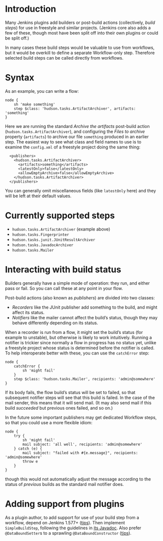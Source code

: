 # Introduction

Many Jenkins plugins add builders or post-build actions (collectively, _build steps_) for use in freestyle and similar projects.
(Jenkins core also adds a few of these, though most have been split off into their own plugins or could be split off.)

In many cases these build steps would be valuable to use from workflows, but it would be overkill to define a separate Workflow-only step.
Therefore selected build steps can be called directly from workflows.

# Syntax

As an example, you can write a flow:

```
node {
    sh 'make something'
    step $class: 'hudson.tasks.ArtifactArchiver', artifacts: 'something'
}
```

Here we are running the standard _Archive the artifacts_ post-build action (`hudson.tasks.ArtifactArchiver`),
and configuring the _Files to archive_ property (`artifacts`) to archive our file `something` produced in an earlier step.
The easiest way to see what class and field names to use is to examine the `config.xml` of a freestyle project doing the same thing:

```
  <publishers>
    <hudson.tasks.ArtifactArchiver>
      <artifacts>something</artifacts>
      <latestOnly>false</latestOnly>
      <allowEmptyArchive>false</allowEmptyArchive>
    </hudson.tasks.ArtifactArchiver>
  </publishers>
```

You can generally omit miscellaneous fields (like `latestOnly` here) and they will be left at their default values.

# Currently supported steps

* `hudson.tasks.ArtifactArchiver` (example above)
* `hudson.tasks.Fingerprinter`
* `hudson.tasks.junit.JUnitResultArchiver`
* `hudson.tasks.JavadocArchiver`
* `hudson.tasks.Mailer`

# Interacting with build status

Builders generally have a simple mode of operation: they run, and either pass or fail.
So you can call these at any point in your flow.

Post-build actions (also known as _publishers_) are divided into two classes:

* _Recorders_ like the JUnit publisher add something to the build, and might affect its status.
* _Notifiers_ like the mailer cannot affect the build’s status, though they may behave differently depending on its status.

When a recorder is run from a flow, it might set the build’s status (for example to unstable), but otherwise is likely to work intuitively.
Running a notifier is trickier since normally a flow in progress has no status yet, unlike a freestyle project whose status is determined before the notifier is called.
To help interoperate better with these, you can use the `catchError` step:

```
node {
    catchError {
        sh 'might fail'
    }
    step $class: 'hudson.tasks.Mailer', recipients: 'admin@somewhere'
}
```

If its body fails, the flow build’s status will be set to failed, so that subsequent notifier steps will see that this build is failed.
In the case of the mail sender, this means that it will send mail.
(It may also send mail if this build _succeeded_ but previous ones failed, and so on.)

In the future some important publishers may get dedicated Workflow steps, so that you could use a more flexible idiom:

```
node {
    try {
        sh 'might fail'
        mail subject: 'all well', recipients: 'admin@somewhere'
    } catch (e) {
        mail subject: "failed with #{e.message}", recipients: 'admin@somewhere'
        throw e
    }
}
```

though this would not automatically adjust the message according to the status of _previous_ builds as the standard mail notifier does.

# Adding support from plugins

As a plugin author, to add support for use of your build step from a workflow, depend on Jenkins 1.577+ ([tips](../scm-step/README.md#basic-update)).
Then implement `SimpleBuildStep`, following the guidelines in [its Javadoc](http://javadoc.jenkins-ci.org/jenkins/tasks/SimpleBuildStep.html).
Also prefer `@DataBoundSetter`s to a sprawling `@DataBoundConstructor` ([tips](../scm-step/README.md#constructor-vs-setters)).
